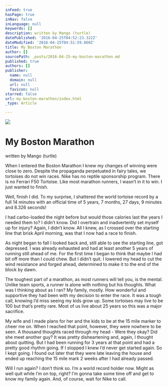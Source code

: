 ```yaml
---
inFeed: true
hasPage: true
inNav: false
inLanguage: null
keywords: []
description: written by Mango (turtle)
datePublished: '2016-04-25T04:52:23.322Z'
dateModified: '2016-04-25T04:51:59.860Z'
title: My Boston Marathon
author: []
sourcePath: _posts/2016-04-25-my-boston-marathon.md
published: true
authors: []
publisher:
  name: null
  domain: null
  url: null
  favicon: null
starred: false
url: my-boston-marathon/index.html
_type: Article

---
```

![](https://the-grid-user-content.s3-us-west-2.amazonaws.com/dc6ed979-1682-42aa-9005-83e5e70b1536.jpg)

# My Boston Marathon

written by Mango (turtle)

When I entered the Boston Marathon I knew my changes of winning were close to zero. Despite the propaganda perpetuated in fairy tales, we tortoises do not win races. Nike has no reptile sponsorship program. There is no Ferrari F50 Tortoise. Like most marathon runners, I wasnʼt in it to win. I just wanted to finish.

Well, finish I did. To my surprise, I shattered the world tortoise record by a full 14 minutes with an official time of 5 years, 7 months, 27 days, 9 minutes and 8.326 seconds!

I had carbo-loaded the night before but would those calories last the years I needed them to? I didnʼt know. Did I overtrain and inadvertently set myself up for injury? Again, I didnʼt know. All I knew, as I crossed over the starting line that brisk April morning, was that I now had a race to finish.

As night began to fall I looked back and, still able to see the starting line, got depressed. I was already exhausted and had at least another 5 years of running still ahead of me. For the first time I began to think that maybe I had bit off more than I could chew. But I didnʼt quit. I lowered my head to cut the wind resistance and forged ahead, determined to make it to the end of the block by dawn.

The toughest part of a marathon, as most runners will tell you, is the mental. Unlike team sports, a runner is alone with nothing but his thoughts. What was I thinking about as I ran? My family, mostly. How wonderful and supportive they had been with my decision to enter the race. It was a tough call, knowing Iʼd miss seeing my kids grow up. Some tortoises may live to be 100 but thatʼs pretty rare. Most of us live about 25 years so this was a major sacrifice.

My wife and I made plans for her and the kids to be at the 15 mile marker to cheer me on. When I reached that point, however, they were nowhere to be seen. A thousand thoughts raced through my head - Were they okay? Did she meet another guy? It was pretty disheartening and, again, I thought about quitting. But I had been running for 3 years at that point and had a pretty good rhythm going. If I stopped I knew Iʼd never get started again. So I kept going. I found out later that they were late leaving the house and ended up reaching the 15 mile mark 2 weeks after I had already passed.

Will I run again? I donʼt think so. Iʼm a world record holder now. Might as well quit while Iʼm on top, right? Iʼm gonna take some time off and get to know my family again. And, of course, wait for Nike to call.
